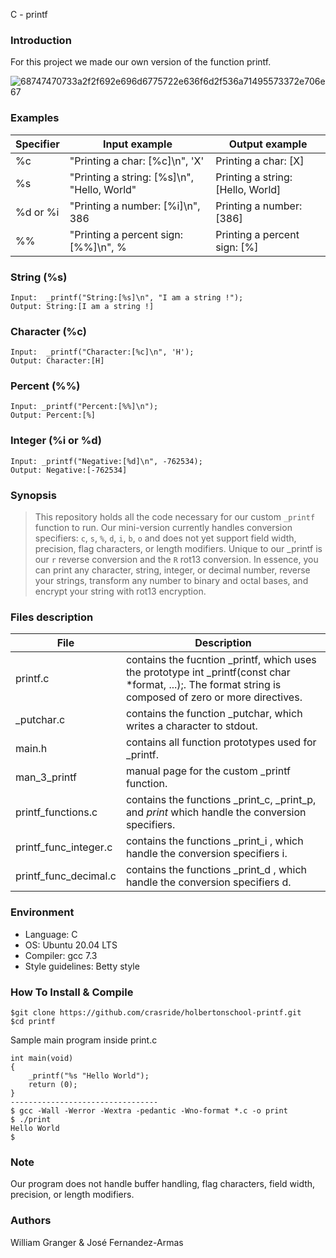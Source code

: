 C - printf
### Introduction

For this project we made our own version of the function printf.

![68747470733a2f2f692e696d6775722e636f6d2f536a71495573372e706e67](https://user-images.githubusercontent.com/105505927/178279750-67811154-48ec-4467-9dc4-e89813768989.png)

### Examples

Specifier | Input example | Output example
| --- | --- | --- |
%c | "Printing a char: [%c]\n", 'X' | Printing a char: [X]
%s | "Printing a string: [%s]\n", "Hello, World" | Printing a string: [Hello, World]
%d or %i | "Printing a number: [%i]\n", 386 | Printing a number: [386]
%% | "Printing a percent sign: [%%]\n", % | Printing a percent sign: [%]

### String (%s)
    Input:  _printf("String:[%s]\n", "I am a string !");
    Output: String:[I am a string !]
### Character (%c)
    Input:  _printf("Character:[%c]\n", 'H');
    Output: Character:[H]
### Percent (%%)
    Input: _printf("Percent:[%%]\n");
    Output: Percent:[%]
### Integer (%i or %d)
    Input: _printf("Negative:[%d]\n", -762534);
    Output: Negative:[-762534]
    
### Synopsis
> This repository holds all the code necessary for our custom ```_printf```
> function to run. Our mini-version currently handles conversion specifiers:
> ```c```, ```s```, ```%```, ```d```, ```i```, ```b```, ```o``` and does not yet
> support field width, precision, flag characters, or length modifiers. Unique to our _printf is our ```r```
> reverse conversion and the ```R``` rot13 conversion. In essence, you can
> print any character, string, integer, or decimal number, reverse your strings, 
> transform any number to binary and octal bases, and encrypt your string with rot13 encryption. 


### Files description

|File| Description |
|--|--|
| printf.c | contains the fucntion _printf, which uses the prototype int _printf(const char *format, ...);. The format string is composed of zero or more directives. |
| _putchar.c | contains the function _putchar, which writes a character to stdout.||
| main.h | contains all function prototypes used for _printf.|
| man_3_printf | manual page for the custom _printf function.|
| printf_functions.c | contains the functions _print_c, _print_p, and _print_ which handle the conversion specifiers.|
| printf_func_integer.c |  contains the functions _print_i , which handle the conversion specifiers i.|
| printf_func_decimal.c | contains the functions _print_d , which handle the conversion specifiers d.|


### Environment
* Language: C
* OS: Ubuntu 20.04 LTS
* Compiler: gcc 7.3
* Style guidelines: Betty style

### How To Install & Compile
```
$git clone https://github.com/crasride/holbertonschool-printf.git
$cd printf
```
Sample main program inside print.c

```
int main(void)
{
	_printf("%s "Hello World");
	return (0);
}
---------------------------------
$ gcc -Wall -Werror -Wextra -pedantic -Wno-format *.c -o print
$ ./print
Hello World
$
```
### Note
Our program does not handle buffer handling, flag characters, field width, precision, or length modifiers.

### Authors
William Granger & José Fernandez-Armas
